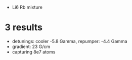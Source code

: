 - Li6 Rb mixture

# 3 results
- detunings: cooler -5.8 Gamma, repumper: -4.4 Gamma
- gradient: 23 G/cm
- capturing 8e7 atoms